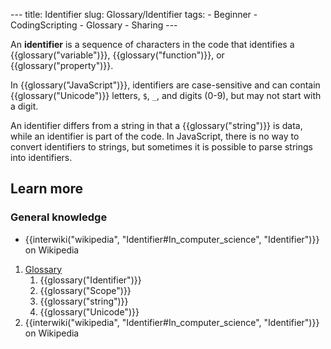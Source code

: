 --- title: Identifier slug: Glossary/Identifier tags: - Beginner - CodingScripting - Glossary - Sharing ---

An **identifier** is a sequence of characters in the code that identifies a {{glossary("variable")}}, {{glossary("function")}}, or {{glossary("property")}}.

In {{glossary("JavaScript")}}, identifiers are case-sensitive and can contain {{glossary("Unicode")}} letters, `$`, `_`, and digits (0-9), but may not start with a digit.

An identifier differs from a string in that a {{glossary("string")}} is data, while an identifier is part of the code. In JavaScript, there is no way to convert identifiers to strings, but sometimes it is possible to parse strings into identifiers.

## Learn more

### General knowledge

- {{interwiki("wikipedia", "Identifier\#In\_computer\_science", "Identifier")}} on Wikipedia

1.  [Glossary](/en-US/docs/Glossary)
    1.  {{glossary("Identifier")}}
    2.  {{glossary("Scope")}}
    3.  {{glossary("string")}}
    4.  {{glossary("Unicode")}}
2.  {{interwiki("wikipedia", "Identifier\#In\_computer\_science", "Identifier")}} on Wikipedia
